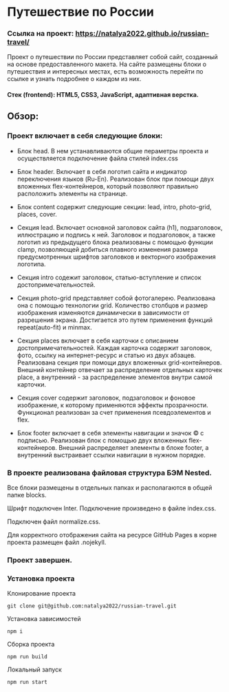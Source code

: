 # Путешествие по России

### Ссылка на проект: https://natalya2022.github.io/russian-travel/

Проект о путешествии по России представляет собой сайт, созданный на основе предоставленного макета. На сайте размещены блоки о путешествия и интересных местах, есть возможность перейти по ссылке и узнать подробнее о каждом из них.
#### Стек (frontend): HTML5, CSS3, JavaScript, адаптивная верстка.

## Обзор:
### Проект включает в себя следующие блоки:
* Блок head. В нем устанавливаются общие пераметры проекта и осуществляется подключение файла стилей index.css

* Блок header. Включает в себя логотип сайта и индикатор переключения языков (Ru-En). Реализован блок при помощи двух вложенных flex-контейнеров, который позволяют правильно расположить элементы на странице.

* Блок content содержит следующие секции: lead, intro, photo-grid, places, cover.

* Секция lead. Включает основной заголовок сайта (h1), подзаголовок, иллюстрацию и подпись к ней. Заголовок и подзаголовок, а также логотип из предыдущего блока реализованы с помощью функции clamp, позволяющей добиться плавного изменения размера предусмотренных шрифтов заголовков и векторного изображения логотипа. 

* Секция intro содежит заголовок, статью-вступление и список достопримечательностей.

* Секция photo-grid представляет собой фотогалерею. Реализована она с помощью технологии grid. Количество столбцов и размер изображения изменяются динамически в зависимости от разрешения экрана. Достигается это путем применения функций repeat(auto-fit) и minmax.

* Секция places включает в себя карточки с описанием достопримечательностей. Каждая карточка содержит заголовок, фото, ссылку на интернет-ресурс и статью из двух абзацев. Реализована секция при помощи двух вложенных grid-контейнеров. Внешний контейнер отвечает за распределение отдельных карточек place, а внутренний - за распределение элементов внутри самой карточки.

* Секция cover содержит заголовок, подзаголовок и фоновое изображение, к которому применяются эффекты прозрачности. Функционал реализован за счет применения псевдоэлементов и flex.

* Блок footer включает в себя элементы навигации и значок © с подписью. Реализован блок с помощью двух вложенных flex-контейнеров. Внешний распределяет элементы в блоке footer, а внутренний выстраивает ссылки навигации в нужном порядке.

### В проекте реализована файловая структура БЭМ Nested.
Все блоки размещены в отдельных папках и располагаются в общей папке blocks.

Шрифт подключен Inter. Подключение произведено в файле index.css.

Подключен файл normalize.css.

Для корректного отображения сайта на ресурсе GitHub Pages в корне проекта размещен файл .nojekyll.

### Проект завершен.

### Установка проекта
Клонирование проекта
```
git clone git@github.com:natalya2022/russian-travel.git
```
Установка зависимостей
```
npm i
```
Сборка проекта
```
npm run build
```
Локальный запуск
```
npm run start
```






